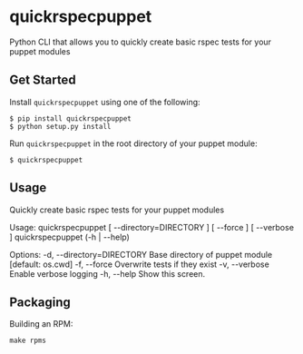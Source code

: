 # quickrspecpuppet

Python CLI that allows you to quickly create basic rspec tests for your puppet modules

## Get Started

Install `quickrspecpuppet` using one of the following:

    $ pip install quickrspecpuppet
    $ python setup.py install

Run `quickrspecpuppet` in the root directory of your puppet module:

    $ quickrspecpuppet

## Usage

Quickly create basic rspec tests for your puppet modules

Usage:
  quickrspecpuppet [ --directory=DIRECTORY ] [ --force ] [ --verbose ]
  quickrspecpuppet (-h | --help)

Options:
  -d, --directory=DIRECTORY Base directory of puppet module [default: os.cwd]
  -f, --force               Overwrite tests if they exist
  -v, --verbose             Enable verbose logging
  -h, --help                Show this screen.

## Packaging

Building an RPM:
```
make rpms
```
